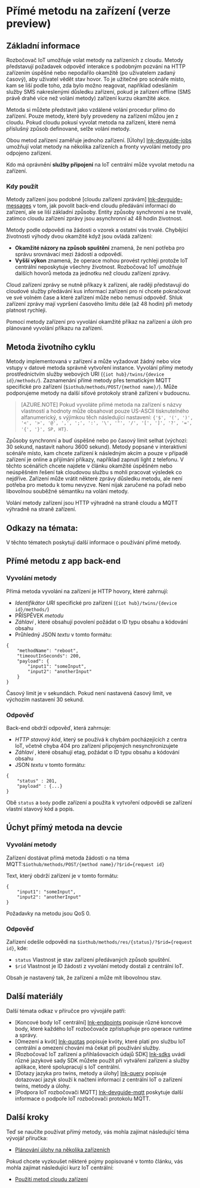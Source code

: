 <properties
 pageTitle="Příručka vývojáře – přímé metody | Microsoft Azure"
 description="Azure IoT centrální vývojář průvodce - použijte přímé metody uplatnit kód na vašich zařízeních"
 services="iot-hub"
 documentationCenter=".net"
 authors="nberdy"
 manager="timlt"
 editor=""/>

<tags
 ms.service="iot-hub"
 ms.devlang="multiple"
 ms.topic="article"
 ms.tgt_pltfrm="na"
 ms.workload="na"
 ms.date="09/30/2016" 
 ms.author="nberdy"/>

# <a name="invoke-a-direct-method-on-a-device-preview"></a>Přímé metodu na zařízení (verze preview)

## <a name="overview"></a>Základní informace

Rozbočovač IoT umožňuje volat metody na zařízeních z cloudu. Metody představují požadavek odpověď interakce s podobným pozvání na HTTP zařízením úspěšné nebo nepodařilo okamžitě (po uživatelem zadaný časový), aby uživatel vědět stav hovor. To je užitečné pro scénáře místo, kam se liší podle toho, zda bylo možno reagovat, například odesláním služby SMS nakreslenými důsledku zařízení, pokud je zařízení offline (SMS právě drahé více než volání metody) zařízení kurzu okamžité akce.

Metoda si můžete představit jako vzdálené volání procedur přímo do zařízení. Pouze metody, které byly provedeny na zařízení můžou jen z cloudu. Pokud cloudu pokusí vyvolat metoda na zařízení, které nemá příslušný způsob definované, selže volání metody.

Obou metod zařízení zaměřuje jednoho zařízení. [Úlohy] [ lnk-devguide-jobs] umožňují volat metody na několika zařízeních a fronty vyvolání metody pro odpojeno zařízení.

Kdo má oprávnění **služby připojení** na IoT centrální může vyvolat metodu na zařízení.

### <a name="when-to-use"></a>Kdy použít

Metody zařízení jsou podobné [cloudu zařízení zprávám] [ lnk-devguide-messages] v tom, jak povolit back-end cloudu předávání informací do zařízení, ale se liší základní způsoby. Entity způsoby synchronní a ne trvalé, zatímco cloudu zařízení zprávy jsou asynchronní až 48 hodin životnost.

Metody podle odpovědi na žádosti o vzorek a ostatní vás trvalé. Chybějící životnosti výhody dvou okamžité když jsou ovládá zařízení:

- **Okamžité názory na způsob spuštění** znamená, že není potřeba pro správu srovnávací mezi žádostí a odpovědí.
- **Vyšší výkon** znamená, že operace mohou provést rychleji protože IoT centrální neposkytuje všechny životnost. Rozbočovač IoT umožňuje dalších hovorů metoda za jednotku než cloudu zařízení zprávy.

Cloud zařízení zprávy se nutně příkazy k zařízení, ale raději představují do cloudové služby předávání kus informací zařízení pro ni chcete pokračovat ve své volném čase a které zařízení může nebo nemusí odpověď. Shluk zařízení zprávy mají vypršení časového limitu déle (až 48 hodin) při metody platnost rychleji.

Pomocí metody zařízení pro vyvolání okamžité příkaz na zařízení a úloh pro plánované vyvolání příkazu na zařízení.

## <a name="method-lifecycle"></a>Metoda životního cyklu

Metody implementovaná v zařízení a může vyžadovat žádný nebo více vstupy v datové metoda správně vytvoření instance. Vyvolání přímý metody prostřednictvím služby webových URI (`{iot hub}/twins/{device id}/methods/`). Zaznamenání přímé metody přes tematickým MQTT specifické pro zařízení (`$iothub/methods/POST/{method name}/`). Může podporujeme metody na další síťové protokoly straně zařízení v budoucnu.

> [AZURE.NOTE] Pokud vyvoláte přímé metoda na zařízení s názvy vlastností a hodnoty může obsahovat pouze US-ASCII tisknutelného alfanumerický, s výjimkou těch následující nastavení: ``{'$', '(', ')', '<', '>', '@', ',', ';', ':', '\', '"', '/', '[', ']', '?', '=', '{', '}', SP, HT}``.

Způsoby synchronní a buď úspěšné nebo po časový limit selhat (výchozí: 30 sekund, nastavit nahoru 3600 sekund). Metody popsané v interaktivní scénáře místo, kam chcete zařízení k následným akcím a pouze v případě zařízení je online a přijímání příkazy, například zapnutí light z telefonu. V těchto scénářích chcete najdete v článku okamžité úspěšném nebo neúspěšném řešení tak cloudovou službu s mohli pracovat výsledek co nejdříve. Zařízení může vrátit některé zprávy důsledku metodu, ale není potřeba pro metodu k tomu nevyzve. Není nijak zaručené na pořadí nebo libovolnou souběžné sémantiku na volání metody.

Volání metody zařízení jsou HTTP výhradně na straně cloudu a MQTT výhradně na straně zařízení.

## <a name="reference-topics"></a>Odkazy na témata:

V těchto tématech poskytují další informace o používání přímé metody.

## <a name="invoke-a-direct-method-from-a-back-end-app"></a>Přímé metodu z app back-end

### <a name="method-invocation"></a>Vyvolání metody

Přímá metoda vyvolání na zařízení je HTTP hovory, které zahrnují:

- *Identifikátor URI* specifické pro zařízení (`{iot hub}/twins/{device id}/methods/`)
- PŘÍSPĚVEK *metodu*
- *Záhlaví* , které obsahují povolení požádat o ID typu obsahu a kódování obsahu
- Průhledný JSON *textu* v tomto formátu:

```
{
    "methodName": "reboot",
    "timeoutInSeconds": 200,
    "payload": {
        "input1": "someInput",
        "input2": "anotherInput"
    }
}
```

  Časový limit je v sekundách. Pokud není nastavená časový limit, ve výchozím nastavení 30 sekund.
  
### <a name="response"></a>Odpověď

Back-end obdrží odpověď, která zahrnuje:

- *HTTP stavový kód*, který se používá k chybám pocházejících z centra IoT, včetně chyba 404 pro zařízení připojených nesynchronizujete
- *Záhlaví* , které obsahují etag, požádat o ID typu obsahu a kódování obsahu
- JSON *textu* v tomto formátu:

```
{
    "status" : 201,
    "payload" : {...}
}
```
  
   Obě `status` a `body` podle zařízení a použita k vytvoření odpovědi se zařízení vlastní stavový kód a popis.

## <a name="handle-a-direct-method-on-a-devcie"></a>Úchyt přímý metoda na devcie

### <a name="method-invocation"></a>Vyvolání metody

Zařízení dostávat přímá metoda žádosti o na téma MQTT:`$iothub/methods/POST/{method name}/?$rid={request id}`

Text, který obdrží zařízení je v tomto formátu:

```
{
    "input1": "someInput",
    "input2": "anotherInput"
}
```

Požadavky na metodu jsou QoS 0.

### <a name="response"></a>Odpověď

Zařízení odešle odpovědi na `$iothub/methods/res/{status}/?$rid={request id}`, kde:

 - `status` Vlastnost je stav zařízení předávaných způsob spuštění.
 - `$rid` Vlastnost je ID žádosti z vyvolání metody dostali z centrální IoT.

Obsah je nastavený tak, že zařízení a může mít libovolnou stav.

## <a name="additional-reference-material"></a>Další materiály

Další témata odkaz v příručce pro vývojáře patří:

- [Koncové body IoT centrální] [ lnk-endpoints] popisuje různé koncové body, které každého IoT rozbočovače zpřístupňuje pro operace runtime a správy.
- [Omezení a kvót] [ lnk-quotas] popisuje kvóty, které platí pro službu IoT centrální a omezení chování má čekat při používání služby.
- [Rozbočovač IoT zařízení a přihlašovacích údajů SDK] [ lnk-sdks] uvádí různé jazykové sady SDK můžete použít při vytváření zařízení a služby aplikace, které spolupracují s IoT centrální.
- [Dotazy jazyka pro twins, metody a úlohy] [ lnk-query] popisuje dotazovací jazyk slouží k načtení informací z centrální IoT o zařízení twins, metody a úlohy.
- [Podpora IoT rozbočovači MQTT] [ lnk-devguide-mqtt] poskytuje další informace o podpoře IoT rozbočovači protokolu MQTT.

## <a name="next-steps"></a>Další kroky

Teď se naučíte používat přímý metody, vás mohla zajímat následující téma vývojář příručka:

- [Plánování úlohy na několika zařízeních][lnk-devguide-jobs]

Pokud chcete vyzkoušet některé pojmy popisované v tomto článku, vás mohla zajímat následující kurz IoT centrální:

- [Použití metod cloudu zařízení][lnk-methods-tutorial]

<!-- links and images -->

[lnk-endpoints]: iot-hub-devguide-endpoints.md
[lnk-quotas]: iot-hub-devguide-quotas-throttling.md
[lnk-sdks]: iot-hub-devguide-sdks.md
[lnk-query]: iot-hub-devguide-query-language.md
[lnk-devguide-mqtt]: iot-hub-mqtt-support.md

[lnk-devguide-jobs]: iot-hub-devguide-jobs.md
[lnk-methods-tutorial]: iot-hub-c2d-methods.md
[lnk-devguide-messages]: iot-hub-devguide-messaging.md
